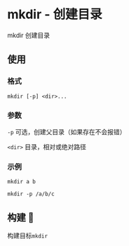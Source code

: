 # mkdir - 创建目录

mkdir 创建目录

## 使用

### 格式

```shell
mkdir [-p] <dir>...
```

### 参数

`-p` 可选，创建父目录（如果存在不会报错）

`<dir>` 目录，相对或绝对路径

### 示例

```shell
mkdir a b
```

```shell
mkdir -p /a/b/c
```

## 构建 🔨

构建目标`mkdir`
